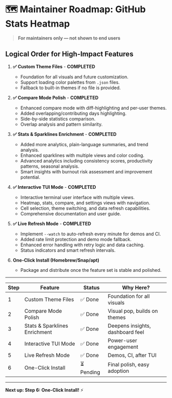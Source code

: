 # 🗺️ Maintainer Roadmap: GitHub Stats Heatmap

> **For maintainers only — not shown to end users**

## Logical Order for High-Impact Features

1. **✅ Custom Theme Files** - **COMPLETED**
   - Foundation for all visuals and future customization.
   - Support loading color palettes from `.json` files.
   - Fallback to built-in themes if no file is provided.

2. **✅ Compare Mode Polish** - **COMPLETED**
   - Enhanced compare mode with diff-highlighting and per-user themes.
   - Added overlapping/contributing days highlighting.
   - Side-by-side statistics comparison.
   - Overlap analysis and pattern similarity.

3. **✅ Stats & Sparklines Enrichment** - **COMPLETED**
   - Added more analytics, plain-language summaries, and trend analysis.
   - Enhanced sparklines with multiple views and color coding.
   - Advanced analytics including consistency scores, productivity patterns, seasonal analysis.
   - Smart insights with burnout risk assessment and improvement potential.

4. **✅ Interactive TUI Mode** - **COMPLETED**
   - Interactive terminal user interface with multiple views.
   - Heatmap, stats, compare, and settings views with navigation.
   - Cell selection, theme switching, and data refresh capabilities.
   - Comprehensive documentation and user guide.

5. **✅ Live Refresh Mode** - **COMPLETED**
   - Implement `--watch` to auto-refresh every minute for demos and CI.
   - Added rate limit protection and demo mode fallback.
   - Enhanced error handling with retry logic and data caching.
   - Status indicators and smart refresh intervals.

6. **One-Click Install (Homebrew/Snap/apt)**
   - Package and distribute once the feature set is stable and polished.

---

| Step | Feature                        | Status | Why Here?                        |
|------|-------------------------------|--------|----------------------------------|
| 1    | Custom Theme Files            | ✅ Done | Foundation for all visuals       |
| 2    | Compare Mode Polish           | ✅ Done | Visual pop, builds on themes     |
| 3    | Stats & Sparklines Enrichment | ✅ Done | Deepens insights, dashboard feel |
| 4    | Interactive TUI Mode          | ✅ Done | Power-user engagement            |
| 5    | Live Refresh Mode             | ✅ Done | Demos, CI, after TUI             |
| 6    | One-Click Install             | ⏳ Pending | Final polish, easy adoption      |

---

**Next up: Step 6: One-Click Install!** ⚡ 